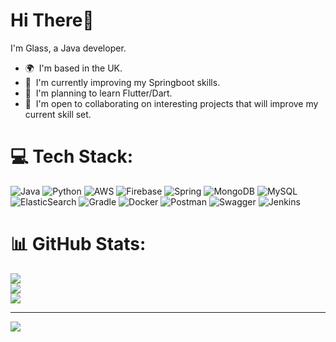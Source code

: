 Hi There👋 
======================
I'm Glass, a Java developer.
*   🌍  I'm based in the UK.
*   🧠  I'm currently improving my Springboot skills.
*   📖  I'm planning to learn Flutter/Dart.
*   🤝  I'm open to collaborating on interesting projects that will improve my current skill set.


# 💻 Tech Stack:
![Java](https://img.shields.io/badge/java-%23ED8B00.svg?style=flat&logo=java&logoColor=white) ![Python](https://img.shields.io/badge/python-3670A0?style=flat&logo=python&logoColor=ffdd54) ![AWS](https://img.shields.io/badge/AWS-%23FF9900.svg?style=flat&logo=amazon-aws&logoColor=white) ![Firebase](https://img.shields.io/badge/firebase-%23039BE5.svg?style=flat&logo=firebase) ![Spring](https://img.shields.io/badge/spring-%236DB33F.svg?style=flat&logo=spring&logoColor=white) ![MongoDB](https://img.shields.io/badge/MongoDB-%234ea94b.svg?style=flat&logo=mongodb&logoColor=white) ![MySQL](https://img.shields.io/badge/mysql-%2300f.svg?style=flat&logo=mysql&logoColor=white) ![ElasticSearch](https://img.shields.io/badge/-ElasticSearch-005571?style=flat&logo=elasticsearch) ![Gradle](https://img.shields.io/badge/Gradle-02303A.svg?style=flat&logo=Gradle&logoColor=white) ![Docker](https://img.shields.io/badge/docker-%230db7ed.svg?style=flat&logo=docker&logoColor=white) ![Postman](https://img.shields.io/badge/Postman-FF6C37?style=flat&logo=postman&logoColor=white) ![Swagger](https://img.shields.io/badge/-Swagger-%23Clojure?style=flat&logo=swagger&logoColor=white) ![Jenkins](https://img.shields.io/badge/jenkins-%232C5263.svg?style=flat&logo=jenkins&logoColor=white)
# 📊 GitHub Stats:
![](https://github-readme-stats.vercel.app/api?username=glass-uk&theme=material-palenight&hide_border=true&include_all_commits=false&count_private=true)<br/>
![](https://github-readme-streak-stats.herokuapp.com/?user=glass-uk&theme=material-palenight&hide_border=true)<br/>
![](https://github-readme-stats.vercel.app/api/top-langs/?username=glass-uk&theme=material-palenight&hide_border=true&include_all_commits=false&count_private=true&layout=compact)

---
[![](https://visitcount.itsvg.in/api?id=glass-uk&icon=0&color=12)](https://visitcount.itsvg.in)
